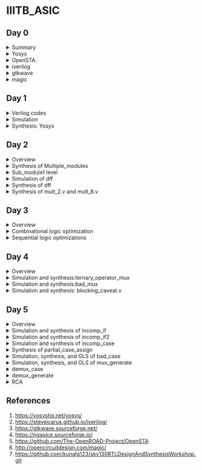 # IIITB_ASIC
## Day 0 

<details>
 <summary> Summary </summary>

  Installed the needed tools.

</details>	
	
 <details>
 <summary> Yosys </summary>
  
  I installed Yosys using the following commands:

  ```bash  
  git clone https://github.com/YosysHQ/yosys.git
  cd yosys-master 
  sudo apt install make 
  sudo apt-get install build-essential clang bison flex \
      libreadline-dev gawk tcl-dev libffi-dev git \
      graphviz xdot pkg-config python3 libboost-system-dev \
      libboost-python-dev libboost-filesystem-dev zlib1g-dev
  make 
  sudo make install
  ```
Below is the screenshot showing sucessful installation:
![image](https://github.com/Pruthvi-Parate/IIITB_ASIC/assets/72121158/00d73ed4-2207-4dd9-a57a-eac68fcb04ef)



Below is the screenshot showing sucessful launch:
![image](https://github.com/Pruthvi-Parate/IIITB_ASIC/assets/72121158/04cc4e16-3179-41b8-a22a-90ff37dcd33a)

</details>
 <details>
 <summary> OpenSTA </summary>
   
I installed and built OpenSTA (including the needed packages) using the following commands:
 ```bash
sudo apt-get install cmake clang gcctcl swig bison flex
git clone https://github.com/The-OpenROAD-Project/OpenSTA.git
cd OpenSTA
mkdir build
cd build
cmake ..
make
```
Below is the screenshot showing sucessful installation:
![image](https://github.com/Pruthvi-Parate/IIITB_ASIC/assets/72121158/a36e4559-abd5-4fba-8f97-2acbcd7f9d92)
Below is the screenshot showing sucessful launch:
![image](https://github.com/Pruthvi-Parate/IIITB_ASIC/assets/72121158/999fc719-b6f8-4ce7-8028-4f66efe2ecf4)
</details>
 <details>
 <summary> iverilog </summary>
	 
 I installed iverilog using the following command:
  ```bash
sudo apt-get install iverilog
  ```
 Below is the screenshot showing sucessful launch:
 
![image](https://github.com/Pruthvi-Parate/IIITB_ASIC/assets/72121158/fd1861a0-3995-4f15-b0aa-f58e18e02082)
</details>
 <details>
 <summary> gtkwave </summary>

  I installed gtkwave using the following command:
```bash
sudo apt-get install gtkwave
```

 Below is the screenshot showing sucessful launch:
 ![image](https://github.com/Pruthvi-Parate/IIITB_ASIC/assets/72121158/21386995-18ef-4c1d-a188-b1d97fab11ce)
![image](https://github.com/Pruthvi-Parate/IIITB_ASIC/assets/72121158/05fc8a66-be0e-42fc-8189-71243c46cdf7)

</details>
 <details>
 <summary> magic </summary>


I installed magic using the following commands:
  ```bash
sudo apt-get install m4
sudo apt-get install tcsh
sudo apt-get install csh
sudo apt-get install libx11-dev
sudo apt-get install tcl-dev tk-dev
sudo apt-get install libcairo2-dev
sudo apt-get install mesa-common-dev libglu1-mesa-dev
sudo apt-get install libncurses-dev
 ```
 Below is the screenshot showing sucessful launch:
 ![image](https://github.com/Pruthvi-Parate/IIITB_ASIC/assets/72121158/5e3c330f-8b2d-4f9f-a73c-6e781ca9d3b7)
</details>

## Day 1

<details>
 <summary> Verilog codes </summary>

  Here in this section I used the 2*1 mux which is taken from https://github.com/kunalg123/sky130RTLDesignAndSynthesisWorkshop.git
</details>
<details>
	<summary>Simulation</summary>
	
Below is the screenshot of code of goodmux and its testbench:
![goodmux](https://github.com/Pruthvi-Parate/IIITB_ASIC/assets/72121158/552e8728-67a3-43a3-bb54-b22fa3ed12b8)
	
Below is the gtkwave plot:
![gtkwave](https://github.com/Pruthvi-Parate/IIITB_ASIC/assets/72121158/c87070f6-dcc1-46fb-9976-f673ae6033e9)
</details>
<details>
	<summary>Synthesis: Yosys</summary>
	I used following commands to synthesize :
	
	
	yosys> read_liberty -lib ../lib/sky130_fd_sc_hd__tt_025C_1v80.lib
	yosys> read_verilog good_mux.v
	yosys> synth -top good_mux
	yosys> abc -liberty ../lib/sky130_fd_sc_hd__tt_025C_1v80.lib
	yosys> show

   Below is the screenshot of synthesized design:
   
   ![yosys](https://github.com/Pruthvi-Parate/IIITB_ASIC/assets/72121158/ec14dd89-6aa1-4e07-be66-b71de591e1da)
   
I used the following commands to generate the netlist:
 ```bash
 yosys> write_verilog mymux_netlist.v
 yosys> write_verilog -noattr mymux_netlist.v
 ```
Below is the screenshots for both: 

![netlist](https://github.com/Pruthvi-Parate/IIITB_ASIC/assets/72121158/2439985b-e072-406d-a89a-ed03de4f9cb6)
![noattr](https://github.com/Pruthvi-Parate/IIITB_ASIC/assets/72121158/6cd9948e-d76c-4327-bb75-3746fb97267d)

</details>

## Day 2

<details>
 <summary> Overview </summary>

  In this section, I embarked on a comprehensive synthesis process that encompassed various levels of design abstraction. Initially, I tackled the task of synthesizing a multiple module structure, composed of two distinct submodules. This synthesis endeavor took place both at the multiple module level, considering both hierarchical and flattened forms, as well as at the individual submodule level. The latter level of synthesis holds particular significance for two key reasons.
  Here I took the verilog codes from : https://github.com/kunalg123/sky130RTLDesignAndSynthesisWorkshop.git
</details>

<details>
	<summary>Synthesis of Multiple_modules</summary>
	This segment of the study elucidates the synthesis process applied to multiple modules, emphasizing a departure from the single-module approach. The Yosys commands, previously outlined and discussed, form the cornerstone of this synthesis process, adapted and executed to accommodate two distinct design types.Below is 
	the commands for synthesis
	
	yosys> read_liberty -lib <path to lib file>
	yosys> read_verilog <path to verilog file>
	yosys> synth -top <top_module_name>
	yosys> abc -liberty <path to lib file>
	yosys> flatten
	yosys> show
	yosys> write_verilog -noattr <file_name_netlist.v>

  Below is the representation of hierarchy design.
  
  ![mulmod](https://github.com/Pruthvi-Parate/IIITB_ASIC/assets/72121158/367b38d8-99ff-46f2-8d6e-57f45b299b26)


 Below is the netlist.
 
 ![noattr](https://github.com/Pruthvi-Parate/IIITB_ASIC/assets/72121158/1f99673d-5d59-4680-973f-12411458e16e)

 And below is the flat code and design.
 
 ![flatcmd](https://github.com/Pruthvi-Parate/IIITB_ASIC/assets/72121158/329fa960-e360-41bc-810e-3526b92d8426)

![flatcode](https://github.com/Pruthvi-Parate/IIITB_ASIC/assets/72121158/b2f62f6c-d550-4b9d-8c22-7a05db80124e)


 ![flattenimg](https://github.com/Pruthvi-Parate/IIITB_ASIC/assets/72121158/8af15e87-9c85-4025-86ac-ba5248173f0f)

</details>
<details>
	<summary>Sub_module1 level
</summary>
Below is the schematic of submodule1.

 ![submodule1](https://github.com/Pruthvi-Parate/IIITB_ASIC/assets/72121158/61c7bea7-1786-4b36-aa95-7e047f92adf2)

</details>

<details><summary>
	Simulation of dff
</summary>
Below is the representation of dff with async reset.

![asyncReset](https://github.com/Pruthvi-Parate/IIITB_ASIC/assets/72121158/35102baa-7ca3-4eb4-af0f-895af9a7f355)

Below is the representation of dff with async set.

![asyncSet](https://github.com/Pruthvi-Parate/IIITB_ASIC/assets/72121158/b0c37d01-647c-47b7-b943-666b52612f20)

Below is the representation of dff with sync reset.

![syncReset](https://github.com/Pruthvi-Parate/IIITB_ASIC/assets/72121158/a5059c10-54f0-40a3-92c6-6a398322405f)

</details>

<details><summary>
	Synthesis of dff
</summary>
Below is the representation of dff with async reset.

![SasyncReset](https://github.com/Pruthvi-Parate/IIITB_ASIC/assets/72121158/f19796c8-7ed9-4921-a9f6-233f07f0e436)



Below is the representation of dff with async set.

![SasyncSet](https://github.com/Pruthvi-Parate/IIITB_ASIC/assets/72121158/aacdea48-5b17-4fad-b908-e61c28cdfb2d)


Below is the representation of dff with sync reset.

![SsyncReset](https://github.com/Pruthvi-Parate/IIITB_ASIC/assets/72121158/6e0d8c82-09ad-4391-b142-aaa4bf1d55a8)


</details>

<details><summary>
	Synthesis of mult_2.v and mult_8.v
</summary>

Below is the representation of synthesized design of mult2.

![mul2file](https://github.com/Pruthvi-Parate/IIITB_ASIC/assets/72121158/cca0aef9-f183-449c-a4a8-d99f962558f8)

![mul2](https://github.com/Pruthvi-Parate/IIITB_ASIC/assets/72121158/cee43580-913f-4dd5-be7f-57a70c1da116)


Below is the representation of synthesized design of mult8.

![mult8file](https://github.com/Pruthvi-Parate/IIITB_ASIC/assets/72121158/f3aac94f-0eba-4648-b586-d74c989249c9)

![mult8](https://github.com/Pruthvi-Parate/IIITB_ASIC/assets/72121158/6dd542e3-ed60-442f-9a50-bd557e2d4c52)


</details>

  ## Day 3
<details><summary>
	Overview
</summary> 
Within the expansive realm of ASIC design, the principles of optimization serve as the cornerstone for achieving enhanced performance, efficiency, and functionality. By employing techniques such as Boolean logic optimization, logic synthesis, and technology mapping, we can ensure that the combinational logic in your ASIC design is fine-tuned for optimal speed and efficiency.
</details>
<details> <summary>Combinational logic optimization</summary> 
Combinational optimization stands as a cornerstone in the process of ASIC design, focusing on logic circuits that produce output solely based on their current input values. At this stage, optimization is aimed at refining the logic gates and their interconnections to achieve minimal propagation delays, reduced power consumption, and compact layouts. Below are the commands
	
	yosys> read_liberty -lib ../lib/sky130_fd_sc_hd__tt_025C_1v80.lib
	yosys> read_verilog opt_check.v
	yosys> synth -top opt_check
	yosys> opt_clean -purge
	yosys> abc -liberty ../lib/sky130_fd_sc_hd__tt_025C_1v80.lib
	yosys> show

Below is the representation of the optimized design.

![optcheck](https://github.com/Pruthvi-Parate/IIITB_ASIC/assets/72121158/ebaf879b-9d1b-41ea-9426-87c5c6c60caf)


Below it the representation to view synthesized design of optimized optcheck_2.v (y=a?1:b)

![optcheck2](https://github.com/Pruthvi-Parate/IIITB_ASIC/assets/72121158/2065d93b-04bf-423b-b73f-923bbe15eee4)


Below it the representation to view synthesized design of optimized optcheck_3.v (y=a?(c?b:0):0)

![optcheck3](https://github.com/Pruthvi-Parate/IIITB_ASIC/assets/72121158/70244762-58d2-4a12-9a3f-a627ac457488)


Below it the representation to view synthesized design of optimized optcheck_4.v (y = a?(b?(a & c ):c):(!c))

![optcheck4](https://github.com/Pruthvi-Parate/IIITB_ASIC/assets/72121158/a7318da5-06db-4160-bc2a-71979991b89c)


Below it the representation to view synthesized design of optimized multiple_module_opt.v 

![multimodopt2](https://github.com/Pruthvi-Parate/IIITB_ASIC/assets/72121158/ed4ab85e-722f-4799-9007-4553267a4210)


</details>
<details><summary>
	Sequential logic optimizations
</summary>
Sequential optimization, on the other hand, delves into the complexities introduced by memory elements and feedback loops within a circuit. These components give rise to sequential logic, where the output depends not just on the current inputs but also on the previous states. Achieving optimal performance in sequential logic requires a holistic approach, incorporating factors like clock frequency, setup and hold times, and routing congestion. 

 Below is the command  to simulate the design of dff_const1.v
 
```
iverilog dff_const1.v tb_dff_const1.v
./a.out
gtkwave tb_dff_const1.vdc
 ```
<details><summary>dff_const1</summary>
Below is the representation of the obtained simulation

![wavedff1](https://github.com/Pruthvi-Parate/IIITB_ASIC/assets/72121158/ac0e1d94-3715-4570-b9f7-695dff470d61)


Below is the representation of syntesized design of optimized dff_const1.v

![Synthdff1](https://github.com/Pruthvi-Parate/IIITB_ASIC/assets/72121158/543a5741-03e4-48cf-bff1-5abb50d1b960)


</details>

<details><summary>dff_const2</summary>
Below is the representation of the obtained simulation

![wavedff2](https://github.com/Pruthvi-Parate/IIITB_ASIC/assets/72121158/b481f748-070c-4073-b2ad-155017c65a87)


Below is the representation of syntesized design of optimized dff_const2.v

![synth2](https://github.com/Pruthvi-Parate/IIITB_ASIC/assets/72121158/a00e4f40-706a-4d4e-8bae-8295b8a98869)


</details>

<details><summary>dff_const3</summary>
Below is the representation of the obtained simulation

![wavedff3](https://github.com/Pruthvi-Parate/IIITB_ASIC/assets/72121158/d0b8116e-ae01-4165-af26-1674dbbb4759)


Below is the representation of syntesized design of optimized dff_const3.v

![synth3](https://github.com/Pruthvi-Parate/IIITB_ASIC/assets/72121158/d28c3615-7f9e-4699-a35a-1a7816cc78ec)


</details>

<details><summary>dff_const4</summary>
Below is the representation of the obtained simulation

![wavedff4](https://github.com/Pruthvi-Parate/IIITB_ASIC/assets/72121158/201203b6-fe4b-43be-85b0-06b792bc6146)


Below is the representation of syntesized design of optimized dff_const4.v

![synth4](https://github.com/Pruthvi-Parate/IIITB_ASIC/assets/72121158/a0a6032a-f9a6-4751-ba23-b0884f11facb)


</details>

<details><summary>dff_const5</summary>
	
Below is the representation of the obtained simulation

![wavedff5](https://github.com/Pruthvi-Parate/IIITB_ASIC/assets/72121158/52d88382-92ab-4d49-98be-2184812e82ad)


Below is the representation of syntesized design of optimized dff_const5.v

![synth5](https://github.com/Pruthvi-Parate/IIITB_ASIC/assets/72121158/3d9e9a9d-b319-4825-8fda-af72474670a2)


</details>

<details><summary>counter_opt</summary>


Below is the representation of optimized design

![synthcounter](https://github.com/Pruthvi-Parate/IIITB_ASIC/assets/72121158/07e26d54-fd47-455e-ba89-6800bdb4cbab)


</details>

<details><summary>counter_opt2</summary>

Below is the representation of syntesized design

![synthcounter2](https://github.com/Pruthvi-Parate/IIITB_ASIC/assets/72121158/d7ba7d27-83c6-4d7d-89bf-9dbb908e00bb)


</details>

</details>

## Day 4

<details> <summary>
	Overview
</summary>
Gate-level simulation is a crucial aspect of digital hardware design and verification, especially in fields like VLSI, FPGA, and ASIC design. It involves simulating the behavior of a digital circuit at the gate level, which is the lowest level of abstraction in the design hierarchy. Gate-level simulation helps verify the correctness of a circuit's logic and functionality before fabrication or implementation on hardware.  

Blocking assignments are executed sequentially in the order they appear in the code. When a blocking assignment is encountered, the right-hand side (RHS) expression is evaluated immediately, and the signal on the left-hand side (LHS) is updated with the new value.
Non-blocking assignments, on the other hand, are not executed immediately. Instead, all non-blocking assignments within a procedural block are evaluated simultaneously at the end of the block's execution.

</details>

<details><summary> 
	Simulation and synthesis:ternary_operator_mux
</summary>

Below are the commands

```
iverilog <name verilog: ternary_operator_mux.v tb_ternary_operator_mux.v
./a.out
gtkwave tb_ternary_operator_mux.vcd
```
Below is the obtained simulation which acts as mux

![simtern](https://github.com/Pruthvi-Parate/IIITB_ASIC/assets/72121158/830066ba-fa93-410c-9fb6-1cffe3ecc9c6)

![synthtern](https://github.com/Pruthvi-Parate/IIITB_ASIC/assets/72121158/4751c1c3-6de4-49be-a663-d7598179bbf3)


Below is the command and representation to synthesis the design into netlist of mux.

	yosys> read_liberty -lib ../lib/sky130_fd_sc_hd__tt_025C_1v80.lib
	yosys> read_verilog ternary_operator_mux.v
	yosys> synth -top ternary_operator_mux
	yosys> abc -liberty ../lib/sky130_fd_sc_hd__tt_025C_1v80.lib
	yosys> write_verilog -noattr ternary_operator_mux_net.v
	yosys> show

Below is the obtained net file

![ternnetlist](https://github.com/Pruthvi-Parate/IIITB_ASIC/assets/72121158/bf46f287-2de8-4fe2-b5c7-c0c0cb2d86b8)


Below is the commands GLS of mux

```
iverilog <path to verilog model: ../mylib/verilog_model/primitives.v> <path to sky130_fd_sc_hd__tt_025C_1v80.lib: ../lib/sky130_fd_sc_hd__tt_025C_1v80.lib> <name netlist: ternary_operator_mux_net.v> <name testbench: tb_ternary_operator_mux.v>
./a.out
gtkwave tb_ternary_operator_mux.vcd
```

Below is the simulation which matches with pre-synthesis simulation

![postsimtern](https://github.com/Pruthvi-Parate/IIITB_ASIC/assets/72121158/b49838e9-8c41-4a13-89b0-820dadb78fd3)


</details>

<details><summary> Simulation and synthesis:bad_mux</summary>

 Below are the commands to simulate bad_mux

  In the provided screenshot below of the simulation results, it is apparent that a concerning behavior has been observed. Specifically, the discrepancy arises when the inputs undergo alterations. In this context, it is evident that the variable "y" fails to undergo evaluation. This outcome contradicts the expected behavior and signifies an anomaly in the simulation process. 

![simmux](https://github.com/Pruthvi-Parate/IIITB_ASIC/assets/72121158/5a4f9f9f-4e4e-495d-a5e7-1785b912d4ab)


Below is the command to synthesize the design into netlist

	yosys> read_liberty -lib ../lib/sky130_fd_sc_hd__tt_025C_1v80.lib
	yosys> read_verilog  bad_mux.v
	yosys> synth -top bad_mux
	yosys> abc -liberty sky130_fd_sc_hd__tt_025C_1v80.lib
	yosys> write_verilog -noattr bad_mux_net.v
	yosys> show

Below is the representation of design

![synthmux](https://github.com/Pruthvi-Parate/IIITB_ASIC/assets/72121158/e773a738-f511-42d4-be5e-b125fd604448)


Below is the netlist

![netlist](https://github.com/Pruthvi-Parate/IIITB_ASIC/assets/72121158/e75eb526-e682-450f-b0f1-ae7d9cd959fd)


Below is the commands GLS of mux

```
iverilog <path to verilog model: ../mylib/verilog_model/primitives.v> <path to sky130_fd_sc_hd__tt_025C_1v80.lib: ../lib/sky130_fd_sc_hd__tt_025C_1v80.lib> <name netlist: bad_mux_net.v> <name testbench: tb_bad_mux.v>
./a.out
gtkwave tb_bad_mux.vdc
```

Below is the representation of obtained simulation and as you can see it's not matching up with the simulation we did before which was pre-synthesis simulation

</details>

<details><summary>
	Simulation and synthesis: blocking_caveat.v
</summary>
	
Below is the commands to simulate blocking_caveat

 ```
iverilog blocking_caveat.v tb_blocking_caveat.v
./a.out
gtkwave tb_blocking_caveat.vcd
```
Displayed below is a visual representation , showcasing the outcome of the simulation we've conducted. Notably, upon careful observation, it becomes evident that the variable "d" is retaining or holding on to its previous values. Strikingly, this behavior is akin to what one might expect from a flip-flop in a circuit, even though the circuit configuration in question does not involve an actual flip-flop component. This incongruence with the intended design and function of the circuit constitutes an incorrect behavior, indicating a deviation from the anticipated simulation results.

![simulationpre](https://github.com/Pruthvi-Parate/IIITB_ASIC/assets/72121158/f86aeae0-12cb-422d-a78d-d212d1255895)


Below is the synthesis of the design

![synth](https://github.com/Pruthvi-Parate/IIITB_ASIC/assets/72121158/4747ca8d-4a53-4f3a-aed5-6d9cc5dcc2f2)


Below is the netlist showing

![netlist](https://github.com/Pruthvi-Parate/IIITB_ASIC/assets/72121158/295d8434-77fb-483b-9f0c-a60fbbd4b768)


Below is the commands GLS of blocking_caveat 

```
iverilog <path to verilog model: ../mylib/verilog_model/primitives.v> <path to verilog model: ../mylib/verilog_model/sky130_fd_sc_hd.v> <name netlist: blocking_caveat_net.v> <name testbench: tb_blocking_caveat.v>
./a.out
gtkwave tb_blocking_caveat.vdc
```

Below representation shows an evident dissimilarity arises when comparing this simulation result with the simulation executed prior to the synthesis stage. The primary reason for this disparity can be attributed to the presence of a blocking statement within the design. 



</details>

## Day 5

<details><summary>Overview</summary>
	
In the realm of ASIC VLSI system design, efficient decision-making and control flow mechanisms are paramount to achieving optimal performance and functionality. This is where conditional constructs such as "if" and "case" statements play a pivotal role. These statements serve as powerful tools for directing the behavior of digital circuits, allowing designers to create dynamic responses based on specific conditions or input values. In this context, the intricate interplay between these conditional statements and the underlying hardware architecture forms the cornerstone of crafting sophisticated and responsive ASIC designs

</details>

<details><summary>Simulation and synthesis of incomp_if</summary>

Presented below is a representation of simulation and synthesis showcasing the outcome of the simulation process. Upon analysis, it becomes evident that an inferred latch has materialized within the design. This inference is drawn from the observation that the output consistently retains a constant value during instances when the "select" signal fails to achieve a high state.

</details>

<details><summary>
	Simulation and synthesis of incomp_if2
</summary>
	
Below is shown simulation and synthesized representation of incomp_if2


 
</details>

<details><summary> Simulation and synthesis of incomp_case</summary>
In essence, a "case" statement involves evaluating a given expression against a set of predefined conditions, known as case values. Once a match is found between the expression and a case value, the associated block of logic is executed. This allows for the implementation of various pathways based on different input scenarios.
following are the commands

```
iverilog comp_case.v tb_comp_case.v
./a.out
gtkwave tb_comp_case.vcd
```

Below is shown representation of simulation and synthesis. This behavior specifically manifests when the "select" signal is assigned a value of either 2 or 3, with particular emphasis on the condition where the second bit of the "select" signal, denoted as sel[1], asserts a logic level of 1.


 
</details>

<details><summary>Synthesis of partial_case_assign</summary>

Displayed here is a representation of the design achieved, and within it, a clear outcome aligns with our expectations. As anticipated, a single latch materializes, governing the behavior of the x output. Moreover, the boolean expressions we foresaw for both x and y are convincingly deduced by the design itself. This means that the logic we intended for x and y, the way they should operate based on specific conditions, is accurately recognized and implemented by the design.



</details>

<details><summary>Simulation, synthesis, and GLS of bad_case</summary>

 Below is the representation of bad_case. When the "select" input is set to the binary value "11," a puzzling situation arises within the simulation. In this circumstance, the simulator appears to grapple with determining the appropriate course of action, resulting in the y output steadfastly assuming a constant value of "1."


 Below are the commands for GLS
 ```
iverilog  ../mylib/verilog_model/primitives.v ../mylib/verilog_model/sky130_fd_sc_hd.v bad_case_net.v tb_bad_case.v
./a.out
gtkwave tb_bad_case.vcd
```

Below is the simulation in which we can see the mismatch
</details>

<details><summary>Simulation, synthesis, and GLS of  mux_generate</summary>

Below is the representation simulation of mux_generate which is 4*1 mux


To obtain GLS below are the commands 

```
iverilog  ../mylib/verilog_model/primitives.v ../mylib/verilog_model/sky130_fd_sc_hd.v mux_generate_net.v tb_mux_generate.v
./a.out
gtkwave tb_mux_generate.vcd
```

Below is the resulted simulation which completely matches with previous one

</details>

<details><summary>demux_case</summary>

Below is the representation of demux_case and by observing it is 1*8 demux



</details>

<details><summary>demux_generate</summary>

Below is the representation of demux_generate and by observing it is 1*8 demux


Below is the synthesized design representation

For GLS below are the commands

```
iverilog  ../mylib/verilog_model/primitives.v ../mylib/verilog_model/sky130_fd_sc_hd.v demux_generate_net.v tb_demux_generate.v
./a.out
gtkwave tb_demux_generate.vcd
```

Below is shown the simulation which is perfectly matches with the previous one


</details>

<details><summary>RCA</summary>
	
Below is the representation of rca and by observing it is 8bit rca


Below is the synthesized version of 8bit rca

To obtain GLS below are the commands

```
iverilog  ../mylib/verilog_model/primitives.v ../mylib/verilog_model/sky130_fd_sc_hd.v rca_net.v tb_rca.v
./a.out
gtkwave tb_rca.vcd
```

Below is the simulation which perfectly matches with the previous one
</details>


[Reference Section]:#
## References
1. https://yosyshq.net/yosys/
2. https://steveicarus.github.io/iverilog/
3. https://gtkwave.sourceforge.net/
4. https://ngspice.sourceforge.io/
5. https://github.com/The-OpenROAD-Project/OpenSTA
6. http://opencircuitdesign.com/magic/
7. https://github.com/kunalg123/sky130RTLDesignAndSynthesisWorkshop.git
 
